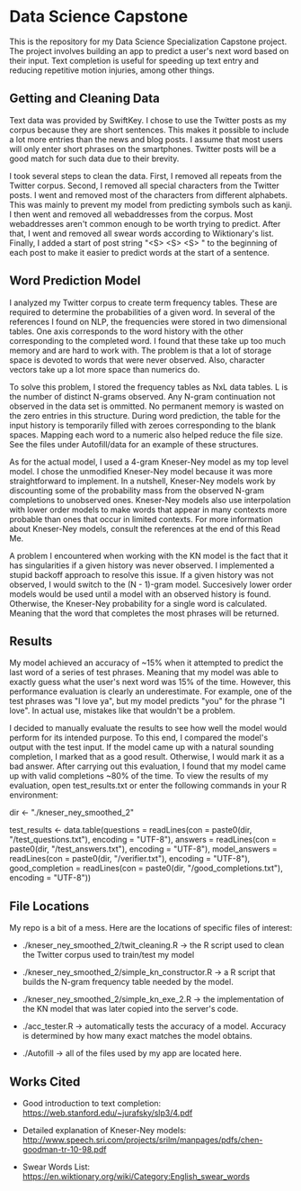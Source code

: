 # Data Science Capstone
This is the repository for my Data Science Specialization Capstone project. The project involves building an app to predict a user's next word based on their input. Text completion is useful for speeding up text entry and reducing repetitive motion injuries, among other things.

## Getting and Cleaning Data

Text data was provided by SwiftKey. I chose to use the Twitter posts as my corpus because they are short sentences. This makes it possible to include a lot more entries than the news and blog posts. I assume that most users will only enter short phrases on the smartphones. Twitter posts will be a good match for such data due to their brevity.

I took several steps to clean the data. First, I removed all repeats from the Twitter corpus. Second, I removed all special characters from the Twitter posts. I went and removed most of the characters from different alphabets. This was mainly to prevent my model from predicting symbols such as kanji. I then went and removed all webaddresses from the corpus. Most webaddresses aren't common enough to be worth trying to predict. After that, I went and removed all swear words according to Wiktionary's list. Finally, I added a start of post string "\<S\> \<S\> \<S\> " to the beginning of each post to make it easier to predict words at the start of a sentence.

## Word Prediction Model

I analyzed my Twitter corpus to create term frequency tables. These are required to determine the probabilities of a given word. In several of the references I found on NLP, the frequencies were stored in two dimensional tables. One axis corresponds to the word history with the other corresponding to the completed word. I found that these take up too much memory and are hard to work with. The problem is that a lot of storage space is devoted to words that were never observed. Also, character vectors take up a lot more space than numerics do.

To solve this problem, I stored the frequency tables as NxL data tables. L is the number of distinct N-grams observed. Any N-gram continuation not observed in the data set is ommitted. No permanent memory is wasted on the zero entries in this structure. During word prediction, the table for the input history is temporarily filled with zeroes corresponding to the blank spaces. Mapping each word to a numeric also helped reduce the file size. See the files under Autofill/data for an example of these structures.

As for the actual model, I used a 4-gram Kneser-Ney model as my top level model. I chose the unmodified Kneser-Ney model because it was more straightforward to implement. In a nutshell, Kneser-Ney models work by discounting some of the probability mass from the observed N-gram completions to unobserved ones. Kneser-Ney models also use interpolation with lower order models to make words that appear in many contexts more probable than ones that occur in limited contexts. For more information about Kneser-Ney models, consult the references at the end of this Read Me.

A problem I encountered when working with the KN model is the fact that it has singularities if a given history was never observed. I implemented a stupid backoff approach to resolve this issue. If a given history was not observed, I would switch to the (N - 1)-gram model. Succesively lower order models would be used until a model with an observed history is found. Otherwise, the Kneser-Ney probability for a single word is calculated. Meaning that the word that completes the most phrases will be returned.

## Results

My model achieved an accuracy of ~15% when it attempted to predict the last word of a series of test phrases. Meaning that my model was able to exactly guess what the user's next word was 15% of the time. However, this performance evaluation is clearly an underestimate. For example, one of the test phrases was "I love ya", but my model predicts "you" for the phrase "I love". In actual use, mistakes like that wouldn't be a problem.

I decided to manually evaluate the results to see how well the model would perform for its intended purpose. To this end, I compared the model's output with the test input. If the model came up with a natural sounding completion, I marked that as a good result. Otherwise, I would mark it as a bad answer. After carrying out this evaluation, I found that my model came up with valid completions ~80% of the time. To view the results of my evaluation, open test_results.txt or enter the following commands in your R environment:

dir <- "./kneser_ney_smoothed_2"

test_results <- data.table(questions = readLines(con = paste0(dir, "/test_questions.txt"), encoding = "UTF-8"), answers = readLines(con = paste0(dir, "/test_answers.txt"), encoding = "UTF-8"), model_answers = readLines(con = paste0(dir, "/verifier.txt"), encoding = "UTF-8"), good_completion = readLines(con = paste0(dir, "/good_completions.txt"), encoding = "UTF-8"))

## File Locations

My repo is a bit of a mess. Here are the locations of specific files of interest:

- ./kneser_ney_smoothed_2/twit_cleaning.R -> the R script used to clean the Twitter corpus used to train/test my model

- ./kneser_ney_smoothed_2/simple_kn_constructor.R -> a R script that builds the N-gram frequency table needed by the model.

- ./kneser_ney_smoothed_2/simple_kn_exe_2.R -> the implementation of the KN model that was later copied into the server's code.

- ./acc_tester.R -> automatically tests the accuracy of a model. Accuracy is determined by how many exact matches the model obtains.

- ./Autofill -> all of the files used by my app are located here.

## Works Cited

- Good introduction to text completion: https://web.stanford.edu/~jurafsky/slp3/4.pdf

- Detailed explanation of Kneser-Ney models: http://www.speech.sri.com/projects/srilm/manpages/pdfs/chen-goodman-tr-10-98.pdf

- Swear Words List: https://en.wiktionary.org/wiki/Category:English_swear_words